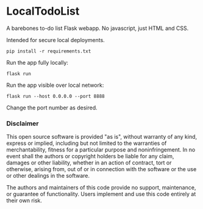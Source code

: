 # LocalTodoList

A barebones to-do list Flask webapp. No javascript, just HTML and CSS.

Intended for secure local deployments. 

`pip install -r requirements.txt`

Run the app fully locally:

`flask run`

Run the app visible over local network:

`flask run --host 0.0.0.0 --port 8888`

Change the port number as desired.

### Disclaimer

This open source software is provided "as is", without warranty of any kind, 
express or implied, including but not limited to the warranties of merchantability, 
fitness for a particular purpose and noninfringement. In no event shall the authors 
or copyright holders be liable for any claim, damages or other liability, whether in an 
action of contract, tort or otherwise, arising from, out of or in connection with the 
software or the use or other dealings in the software.

The authors and maintainers of this code provide no support, maintenance, or 
guarantee of functionality. Users implement and use this code entirely at their own risk.

